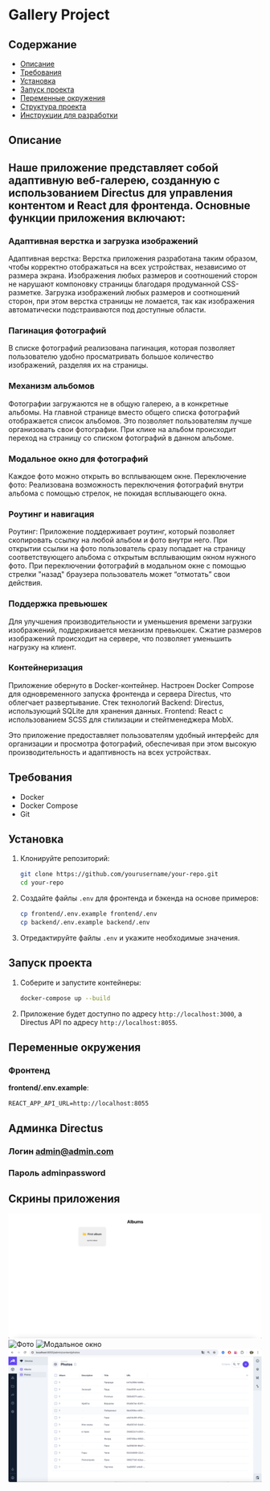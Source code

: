 # Gallery Project

## Содержание

- [Описание](#описание)
- [Требования](#требования)
- [Установка](#установка)
- [Запуск проекта](#запуск-проекта)
- [Переменные окружения](#переменные-окружения)
- [Структура проекта](#структура-проекта)
- [Инструкции для разработки](#инструкции-для-разработки)

## Описание

## Наше приложение представляет собой адаптивную веб-галерею, созданную с использованием Directus для управления контентом и React для фронтенда. Основные функции приложения включают:

### Адаптивная верстка и загрузка изображений

Адаптивная верстка: Верстка приложения разработана таким образом, чтобы корректно отображаться на всех устройствах, независимо от размера экрана. Изображения любых размеров и соотношений сторон не нарушают компоновку страницы благодаря продуманной CSS-разметке.
Загрузка изображений любых размеров и соотношений сторон, при этом верстка страницы не ломается, так как изображения автоматически подстраиваются под доступные области.

### Пагинация фотографий

В списке фотографий реализована пагинация, которая позволяет пользователю удобно просматривать большое количество изображений, разделяя их на страницы.

### Механизм альбомов

Фотографии загружаются не в общую галерею, а в конкретные альбомы. На главной странице вместо общего списка фотографий отображается список альбомов. Это позволяет пользователям лучше организовать свои фотографии. При клике на альбом происходит переход на страницу со списком фотографий в данном альбоме.

### Модальное окно для фотографий

Каждое фото можно открыть во всплывающем окне.
Переключение фото: Реализована возможность переключения фотографий внутри альбома с помощью стрелок, не покидая всплывающего окна.

### Роутинг и навигация

Роутинг: Приложение поддерживает роутинг, который позволяет скопировать ссылку на любой альбом и фото внутри него. При открытии ссылки на фото пользователь сразу попадает на страницу соответствующего альбома с открытым всплывающим окном нужного фото. При переключении фотографий в модальном окне с помощью стрелки "назад" браузера пользователь может “отмотать” свои действия.

### Поддержка превьюшек

Для улучшения производительности и уменьшения времени загрузки изображений, поддерживается механизм превьюшек. Сжатие размеров изображений происходит на сервере, что позволяет уменьшить нагрузку на клиент.

### Контейнеризация

Приложение обернуто в Docker-контейнер. Настроен Docker Compose для одновременного запуска фронтенда и сервера Directus, что облегчает развертывание.
Стек технологий
Backend: Directus, использующий SQLite для хранения данных.
Frontend: React с использованием SCSS для стилизации и стейтменеджера MobX.

Это приложение предоставляет пользователям удобный интерфейс для организации и просмотра фотографий, обеспечивая при этом высокую производительность и адаптивность на всех устройствах.

## Требования

- Docker
- Docker Compose
- Git

## Установка

1. Клонируйте репозиторий:

   ```sh
   git clone https://github.com/yourusername/your-repo.git
   cd your-repo
   ```

2. Создайте файлы `.env` для фронтенда и бэкенда на основе примеров:

   ```sh
   cp frontend/.env.example frontend/.env
   cp backend/.env.example backend/.env
   ```

3. Отредактируйте файлы `.env` и укажите необходимые значения.

## Запуск проекта

1. Соберите и запустите контейнеры:

   ```sh
   docker-compose up --build
   ```

2. Приложение будет доступно по адресу `http://localhost:3000`, а Directus API по адресу `http://localhost:8055`.

## Переменные окружения

### Фронтенд

**frontend/.env.example**:

```dotenv
REACT_APP_API_URL=http://localhost:8055
```

## Админка Directus

### Логин admin@admin.com

### Пароль adminpassword

## Скрины приложения

![Альбомы](./frontend/public/albums.png)
![Фото](./frontend/public/photos.png)
![Модальное окно](./frontend/public/modal.png)
![Directus](./frontend/public/directus.png)
